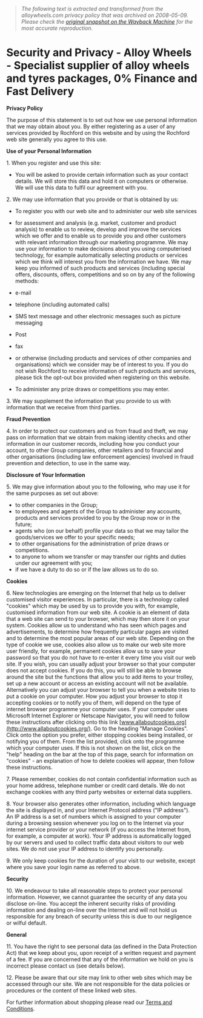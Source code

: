 > *The following text is extracted and transformed from the alloywheels.com privacy policy that was archived on 2008-05-09. Please check the [original snapshot on the Wayback Machine](https://web.archive.org/web/20080509070229id_/http%3A//www.alloywheels.com/privacy.asp) for the most accurate reproduction.*

# Security and Privacy - Alloy Wheels - Specialist supplier of alloy wheels and tyres packages, 0% Finance and Fast Delivery

**Privacy Policy**

The purpose of this statement is to set out how we use personal information that we may obtain about you. By either registering as a user of any services provided by Rochford on this website and by using the Rochford web site generally you agree to this use.

**Use of your Personal Information**

1\. When you register and use this site: 

  * You will be asked to provide certain information such as your contact details. We will store this data and hold it on computers or otherwise. We will use this data to fulfil our agreement with you.



2\. We may use information that you provide or that is obtained by us:

  * To register you with our web site and to administer our web site services
  * for assessment and analysis (e.g. market, customer and product analysis) to enable us to review, develop and improve the services which we offer and to enable us to provide you and other customers with relevant information through our marketing programme. We may use your information to make decisions about you using computerised technology, for example automatically selecting products or services which we think will interest you from the information we have. We may keep you informed of such products and services (including special offers, discounts, offers, competitions and so on by any of the following methods:


  * e-mail 
  * telephone (including automated calls) 
  * SMS text message and other electronic messages such as picture messaging 
  * Post 
  * fax 
  * or otherwise (including products and services of other companies and organisations) which we consider may be of interest to you. If you do not wish Rochford to receive information of such products and services, please tick the opt-out box provided when registering on this website. 
  * To administer any prize draws or competitions you may enter.



3\. We may supplement the information that you provide to us with information that we receive from third parties.

**Fraud Prevention**

4\. In order to protect our customers and us from fraud and theft, we may pass on information that we obtain from making identity checks and other information in our customer records, including how you conduct your account, to other Group companies, other retailers and to financial and other organisations (including law enforcement agencies) involved in fraud prevention and detection, to use in the same way.

**Disclosure of Your Information**

5\. We may give information about you to the following, who may use it for the same purposes as set out above:

  * to other companies in the Group;
  * to employees and agents of the Group to administer any accounts, products and services provided to you by the Group now or in the future;
  * agents who (on our behalf) profile your data so that we may tailor the goods/services we offer to your specific needs;
  * to other organisations for the administration of prize draws or competitions.
  * to anyone to whom we transfer or may transfer our rights and duties under our agreement with you;
  * if we have a duty to do so or if the law allows us to do so.



**Cookies**

6\. New technologies are emerging on the Internet that help us to deliver customised visitor experiences. In particular, there is a technology called "cookies" which may be used by us to provide you with, for example, customised information from our web site. A cookie is an element of data that a web site can send to your browser, which may then store it on your system. Cookies allow us to understand who has seen which pages and advertisements, to determine how frequently particular pages are visited and to determine the most popular areas of our web site. Depending on the type of cookie we use, cookies also allow us to make our web site more user friendly, for example, permanent cookies allow us to save your password so that you do not have to re-enter it every time you visit our web site. If you wish, you can usually adjust your browser so that your computer does not accept cookies. If you do this, you will still be able to browse around the site but the functions that allow you to add items to your trolley, set up a new account or access an existing account will not be available. Alternatively you can adjust your browser to tell you when a website tries to put a cookie on your computer. How you adjust your browser to stop it accepting cookies or to notify you of them, will depend on the type of internet browser programme your computer uses. If your computer uses Microsoft Internet Explorer or Netscape Navigator, you will need to follow these instructions after clicking onto this link [www.allaboutcookies.org](http://www.allaboutcookies.org/). Go to the heading "Manage Cookies". Click onto the option you prefer, either stopping cookies being installed, or notifying you of them. From the list provided, click onto the programme which your computer uses. If this is not shown on the list, click on the "help" heading on the bar at the top of this page, search for information on "cookies" - an explanation of how to delete cookies will appear, then follow these instructions.

7\. Please remember, cookies do not contain confidential information such as your home address, telephone number or credit card details. We do not exchange cookies with any third party websites or external data suppliers.

8\. Your browser also generates other information, including which language the site is displayed in, and your Internet Protocol address ("IP address"). An IP address is a set of numbers which is assigned to your computer during a browsing session whenever you log on to the Internet via your internet service provider or your network (if you access the Internet from, for example, a computer at work). Your IP address is automatically logged by our servers and used to collect traffic data about visitors to our web sites. We do not use your IP address to identify you personally.

9\. We only keep cookies for the duration of your visit to our website, except where you save your login name as referred to above.

**Security**

10\. We endeavour to take all reasonable steps to protect your personal information. However, we cannot guarantee the security of any data you disclose on-line. You accept the inherent security risks of providing information and dealing on-line over the Internet and will not hold us responsible for any breach of security unless this is due to our negligence or wilful default. 

**General**

11\. You have the right to see personal data (as defined in the Data Protection Act) that we keep about you, upon receipt of a written request and payment of a fee. If you are concerned that any of the information we hold on you is incorrect please contact us (see details below).

12\. Please be aware that our site may link to other web sites which may be accessed through our site. We are not responsible for the data policies or procedures or the content of these linked web sites.

For further information about shopping please read our [Terms and Conditions](https://web.archive.org/web/20080509070229id_/http%3A//www.alloywheels.com/terms.asp). 
